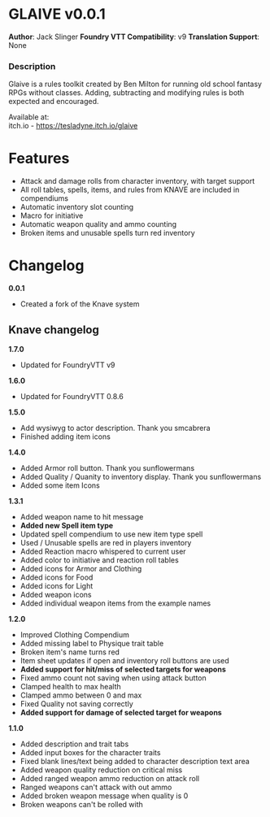 # GLAIVE v0.0.1

**Author**: Jack Slinger
**Foundry VTT Compatibility**: v9
**Translation Support**: None

<!-- Screenshots - <https://github.com/jrommann/knave/wiki/Screenshots> -->

### Description

Glaive is a rules toolkit created by Ben Milton for running old school fantasy RPGs without classes. Adding, subtracting and modifying rules is both expected and encouraged.

Available at:  
itch.io - <https://tesladyne.itch.io/glaive>

# Features

- Attack and damage rolls from character inventory, with target support
- All roll tables, spells, items, and rules from KNAVE are included in compendiums
- Automatic inventory slot counting
- Macro for initiative
- Automatic weapon quality and ammo counting
- Broken items and unusable spells turn red inventory

# Changelog

**0.0.1**

- Created a fork of the Knave system

## Knave changelog

**1.7.0**

- Updated for FoundryVTT v9

**1.6.0**

- Updated for FoundryVTT 0.8.6

**1.5.0**

- Add wysiwyg to actor description. Thank you smcabrera
- Finished adding item icons

**1.4.0**

- Added Armor roll button. Thank you sunflowermans
- Added Quality / Quanity to inventory display. Thank you sunflowermans
- Added some item Icons

**1.3.1**

- Added weapon name to hit message
- **Added new Spell item type**
- Updated spell compendium to use new item type spell
- Used / Unusable spells are red in players inventory
- Added Reaction macro whispered to current user
- Added color to initiative and reaction roll tables
- Added icons for Armor and Clothing
- Added icons for Food
- Added icons for Light
- Added weapon icons
- Added individual weapon items from the example names

**1.2.0**

- Improved Clothing Compendium
- Added missing label to Physique trait table
- Broken item's name turns red
- Item sheet updates if open and inventory roll buttons are used
- **Added support for hit/miss of selected targets for weapons**
- Fixed ammo count not saving when using attack button
- Clamped health to max health
- Clamped ammo between 0 and max
- Fixed Quality not saving correctly
- **Added support for damage of selected target for weapons**

**1.1.0**

- Added description and trait tabs
- Added input boxes for the character traits
- Fixed blank lines/text being added to character description text area
- Added weapon quality reduction on critical miss
- Added ranged weapon ammo reduction on attack roll
- Ranged weapons can't attack with out ammo
- Added broken weapon message when quality is 0
- Broken weapons can't be rolled with
